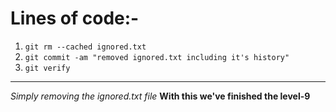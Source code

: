 # Lines of code:-
1. `git rm --cached ignored.txt`
2. `git commit -am "removed ignored.txt including it's history"`
3. `git verify`
---
*Simply removing the ignored.txt file*
**With this we've finished the level-9**
